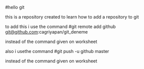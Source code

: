 #hello git

this is a repository created to learn how to add a repository to git

to add this i use the command
#git remote add github git@github.com:cagriyapan/git_deneme

instead of the command given on worksheet

also i usethe command
#git  push -u github master

instead of the command given on worksheet 

